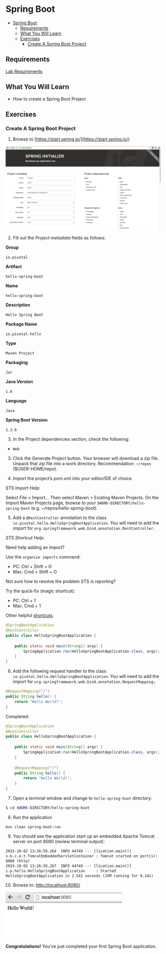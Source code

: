 # Spring Boot

<!-- TOC depth:6 withLinks:1 updateOnSave:1 orderedList:0 -->

- [Spring Boot](#spring-boot)
	- [Requirements](#requirements)
	- [What You Will Learn](#what-you-will-learn)
	- [Exercises](#exercises)
		- [Create A Spring Boot Project](#create-a-spring-boot-project)
<!-- /TOC -->

## Requirements

[Lab Requirements](https://github.com/pivotal-enablement/cloud-native-app-labs/blob/master/lab-instructions/requirements.md)

## What You Will Learn

* How to create a Spring Boot Project

## Exercises

### Create A Spring Boot Project

1) Browse to [https://start.spring.io/](https://start.spring.io/)

![Spring Initializr](resources/images/spring-initializr.png "Spring Initializr")

2) Fill out the *Project metadata* fields as follows:

**Group**

`io.pivotal`

**Artifact**

`hello-spring-boot`

**Name**

`hello-spring-boot`

**Description**

`Hello Spring Boot`

**Package Name**

`io.pivotal.hello`

**Type**

`Maven Project`

**Packaging**

`Jar`

**Java Version**

`1.8`

**Language**

`Java`

**Spring Boot Version**

`1.2.6`

3) In the Project dependencies section, check the following:

* `Web`

3) Click the Generate Project button. Your browser will download a zip file. Unpack that zip file into a work directory.  Recommendation: `~/repos` ($USER-HOME/repo).

4) Import the project’s pom.xml into your editor/IDE of choice.

_STS Import Help_:

Select File > Import... Then select Maven > Existing Maven Projects. On the Import Maven Projects page, browse to your `$WORK-DIRECTORY/hello-spring-boot` (e.g. ~/repos/hello-spring-boot).

5) Add a `@RestController` annotation to the class `io.pivotal.hello.HelloSpringBootApplication`.  You will need to add the import for `org.springframework.web.bind.annotation.RestController`.

_STS Shortcut Help_:

Need help adding an import?

Use the `organize imports` command:
* PC: Ctrl + Shift + O
* Mac: Cmd + Shift + O

Not sure how to resolve the problem STS is reporting?

Try the quick-fix (magic shortcut):
* PC: Ctrl + 1
* Mac: Cmd + 1

Other helpful [shortcuts](https://blog.codecentric.de/en/2012/08/my-top-10-shortcuts-for-eclipse-on-mac-os-x-and-windows-and-how-you-survive-the-change-from-windows-to-mac/).


```java
@SpringBootApplication
@RestController
public class HelloSpringBootApplication {

    public static void main(String[] args) {
        SpringApplication.run(HelloSpringBootApplication.class, args);
    }
}
```
6) Add the following request handler to the class `io.pivotal.hello.HelloSpringBootApplication`.  You will need to add the import for `org.springframework.web.bind.annotation.RequestMapping;`

```java
@RequestMapping("/")
public String hello() {
    return "Hello World!";
}
```

Completed:
```java
@SpringBootApplication
@RestController
public class HelloSpringBootApplication {

    public static void main(String[] args) {
        SpringApplication.run(HelloSpringBootApplication.class, args);
    }

    @RequestMapping("/")
    public String hello() {
        return "Hello World!";
    }
}
```

7) Open a terminal window and change to `hello-spring-boot` directory:

```bash
$ cd $WORK-DIRECTORY/hello-spring-boot
```

8) Run the application
```
mvn clean spring-boot:run
```

9) You should see the application start up an embedded Apache Tomcat server on port 8080 (review terminal output):

```
2015-10-02 13:26:59.264  INFO 44749 --- [lication.main()] s.b.c.e.t.TomcatEmbeddedServletContainer : Tomcat started on port(s): 8080 (http)
2015-10-02 13:26:59.267  INFO 44749 --- [lication.main()] i.p.hello.HelloSpringBootApplication     : Started HelloSpringBootApplication in 2.541 seconds (JVM running for 9.141)
```

10) Browse to: [http://localhost:8080/](http://localhost:8080/)

![Hello Workd](resources/images/hello-world.png "Hello World")

**Congratulations!**  You’ve just completed your first Spring Boot application.
